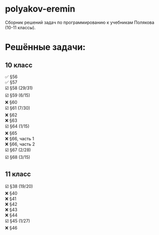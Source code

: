 # polyakov-eremin
Сборник решений задач по программированию к учебникам Полякова (10-11 классы).
# Решённые задачи:
## 10 класс
✅ §56  
✅ §57  
☑️ §58 (29/31)  
☑️ §59 (6/15)  
❌ §60  
☑️ §61 (7/30)  
❌ §62  
❌ §63  
☑️ §64 (1/15)  
❌ §65  
❌ §66, часть 1  
❌ §66, часть 2  
☑️ §67 (2/28)  
☑️ §68 (3/15)  
## 11 класс
☑️ §38 (19/20)  
❌ §40  
❌ §41  
❌ §42  
❌ §43  
❌ §44  
☑️ §45 (1/27)  
❌ §46  
